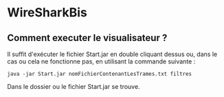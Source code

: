 # WireSharkBis
 
## Comment executer le visualisateur ?

Il suffit d'exécuter le fichier Start.jar en double cliquant dessus ou, dans le cas ou cela ne fonctionne pas, en utilisant la commande suivante :  

`java -jar Start.jar nomFichierContenantLesTrames.txt filtres`  

Dans le dossier ou le fichier Start.jar se trouve.